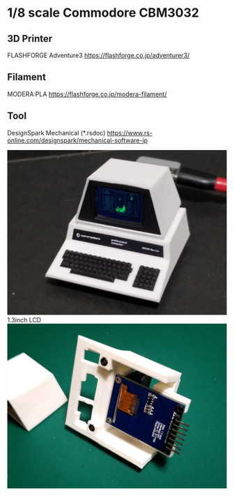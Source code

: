 # 1/8 scale Commodore CBM3032

## 3D Printer
FLASHFORGE Adventure3
<https://flashforge.co.jp/adventurer3/>

## Filament
MODERA:PLA
<https://flashforge.co.jp/modera-filament/>

## Tool
DesignSpark Mechanical (*.rsdoc)
<https://www.rs-online.com/designspark/mechanical-software-jp>

![SampleImage1](https://github.com/shikarunochi/MiniatureModelData/blob/main/CommodoreCBM3032/cbm3032_1.jpg)
1.3inch LCD
![SampleImage1](https://github.com/shikarunochi/MiniatureModelData/blob/main/CommodoreCBM3032/cbm3032_2.jpg)
